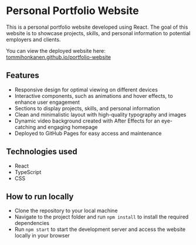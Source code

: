 # Personal Portfolio Website

This is a personal portfolio website developed using React. The goal of this website is to showcase projects, skills, and personal information to potential employers and clients.

You can view the deployed website here: [tommihonkanen.github.io/portfolio-website](https://tommihonkanen.github.io/portfolio-website/)

## Features

- Responsive design for optimal viewing on different devices
- Interactive components, such as animations and hover effects, to enhance user engagement
- Sections to display projects, skills, and personal information
- Clean and minimalistic layout with high-quality typography and images
- Dynamic video background created with After Effects for an eye-catching and engaging homepage
- Deployed to GitHub Pages for easy access and maintenance

## Technologies used

- React
- TypeScript
- CSS

## How to run locally

- Clone the repository to your local machine
- Navigate to the project folder and run `npm install` to install the required dependencies
- Run `npm start` to start the development server and access the website locally in your browser
